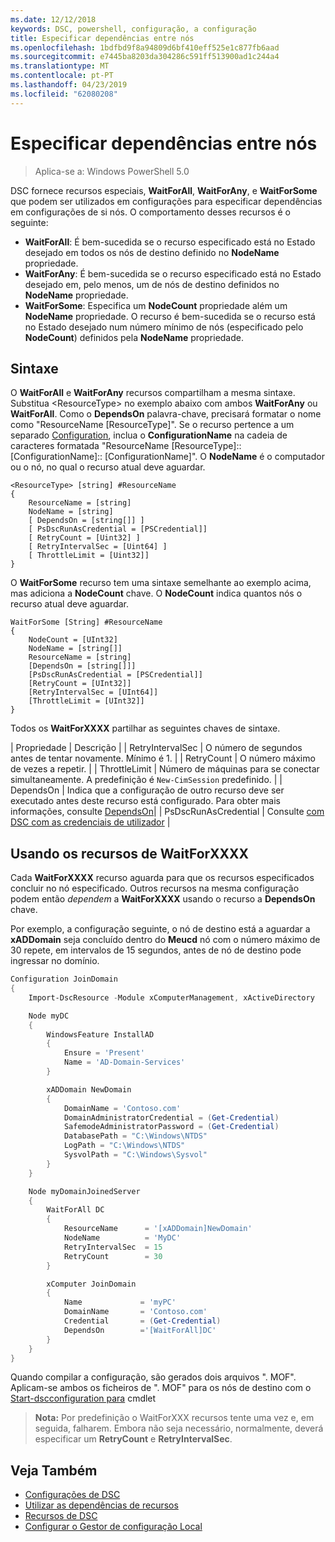 ```yaml
---
ms.date: 12/12/2018
keywords: DSC, powershell, configuração, a configuração
title: Especificar dependências entre nós
ms.openlocfilehash: 1bdfbd9f8a94809d6bf410eff525e1c877fb6aad
ms.sourcegitcommit: e7445ba8203da304286c591ff513900ad1c244a4
ms.translationtype: MT
ms.contentlocale: pt-PT
ms.lasthandoff: 04/23/2019
ms.locfileid: "62080208"
---
```

# <a name="specifying-cross-node-dependencies"></a>Especificar dependências entre nós

> Aplica-se a: Windows PowerShell 5.0

DSC fornece recursos especiais, **WaitForAll**, **WaitForAny**, e **WaitForSome** que podem ser utilizados em configurações para especificar dependências em configurações de si nós. O comportamento desses recursos é o seguinte:

- **WaitForAll**: É bem-sucedida se o recurso especificado está no Estado desejado em todos os nós de destino definido no **NodeName** propriedade.
- **WaitForAny**: É bem-sucedida se o recurso especificado está no Estado desejado em, pelo menos, um de nós de destino definidos no **NodeName** propriedade.
- **WaitForSome**: Especifica um **NodeCount** propriedade além um **NodeName** propriedade. O recurso é bem-sucedida se o recurso está no Estado desejado num número mínimo de nós (especificado pelo **NodeCount**) definidos pela **NodeName** propriedade.

## <a name="syntax"></a>Sintaxe

O **WaitForAll** e **WaitForAny** recursos compartilham a mesma sintaxe. Substitua \<ResourceType\> no exemplo abaixo com ambos **WaitForAny** ou **WaitForAll**.
Como o **DependsOn** palavra-chave, precisará formatar o nome como "ResourceName [ResourceType]". Se o recurso pertence a um separado [Configuration](configurations.md), inclua o **ConfigurationName** na cadeia de caracteres formatada "ResourceName [ResourceType]:: [ConfigurationName]:: [ConfigurationName]". O **NodeName** é o computador ou o nó, no qual o recurso atual deve aguardar.

```
<ResourceType> [string] #ResourceName
{
    ResourceName = [string]
    NodeName = [string]
    [ DependsOn = [string[]] ]
    [ PsDscRunAsCredential = [PSCredential]]
    [ RetryCount = [Uint32] ]
    [ RetryIntervalSec = [Uint64] ]
    [ ThrottleLimit = [Uint32]]
}
```

O **WaitForSome** recurso tem uma sintaxe semelhante ao exemplo acima, mas adiciona a **NodeCount** chave. O **NodeCount** indica quantos nós o recurso atual deve aguardar.

```
WaitForSome [String] #ResourceName
{
    NodeCount = [UInt32]
    NodeName = [string[]]
    ResourceName = [string]
    [DependsOn = [string[]]]
    [PsDscRunAsCredential = [PSCredential]]
    [RetryCount = [UInt32]]
    [RetryIntervalSec = [UInt64]]
    [ThrottleLimit = [UInt32]]
}
```

Todos os **WaitForXXXX** partilhar as seguintes chaves de sintaxe.

|  Propriedade |  Descrição | | RetryIntervalSec | O número de segundos antes de tentar novamente. Mínimo é 1. | | RetryCount | O número máximo de vezes a repetir. | | ThrottleLimit | Número de máquinas para se conectar simultaneamente. A predefinição é `New-CimSession` predefinido. | | DependsOn | Indica que a configuração de outro recurso deve ser executado antes deste recurso está configurado. Para obter mais informações, consulte [DependsOn](resource-depends-on.md)| | PsDscRunAsCredential | Consulte [com DSC com as credenciais de utilizador](./runAsUser.md) |


## <a name="using-waitforxxxx-resources"></a>Usando os recursos de WaitForXXXX

Cada **WaitForXXXX** recurso aguarda para que os recursos especificados concluir no nó especificado. Outros recursos na mesma configuração podem então *dependem* a **WaitForXXXX** usando o recurso a **DependsOn** chave.

Por exemplo, a configuração seguinte, o nó de destino está a aguardar a **xADDomain** seja concluído dentro do **Meucd** nó com o número máximo de 30 repete, em intervalos de 15 segundos, antes de nó de destino pode ingressar no domínio.

```powershell
Configuration JoinDomain
{
    Import-DscResource -Module xComputerManagement, xActiveDirectory

    Node myDC
    {
        WindowsFeature InstallAD
        {
            Ensure = 'Present'
            Name = 'AD-Domain-Services'
        }

        xADDomain NewDomain
        {
            DomainName = 'Contoso.com'
            DomainAdministratorCredential = (Get-Credential)
            SafemodeAdministratorPassword = (Get-Credential)
            DatabasePath = "C:\Windows\NTDS"
            LogPath = "C:\Windows\NTDS"
            SysvolPath = "C:\Windows\Sysvol"
        }
    }

    Node myDomainJoinedServer
    {
        WaitForAll DC
        {
            ResourceName      = '[xADDomain]NewDomain'
            NodeName          = 'MyDC'
            RetryIntervalSec  = 15
            RetryCount        = 30
        }

        xComputer JoinDomain
        {
            Name             = 'myPC'
            DomainName       = 'Contoso.com'
            Credential       = (Get-Credential)
            DependsOn        ='[WaitForAll]DC'
        }
    }
}
```

Quando compilar a configuração, são gerados dois arquivos ". MOF". Aplicam-se ambos os ficheiros de ". MOF" para os nós de destino com o [Start-dscconfiguration para](/powershell/module/psdesiredstateconfiguration/start-dscconfiguration) cmdlet

>**Nota:** Por predefinição o WaitForXXX recursos tente uma vez e, em seguida, falharem. Embora não seja necessário, normalmente, deverá especificar um **RetryCount** e **RetryIntervalSec**.

## <a name="see-also"></a>Veja Também

- [Configurações de DSC](configurations.md)
- [Utilizar as dependências de recursos](resource-depends-on.md)
- [Recursos de DSC](../resources/resources.md)
- [Configurar o Gestor de configuração Local](../managing-nodes/metaConfig.md)
